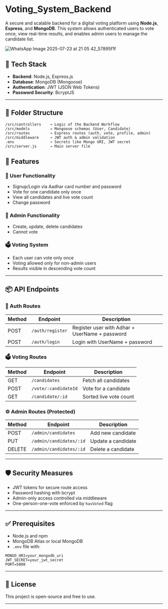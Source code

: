 # Voting_System_Backend
A secure and scalable backend for a digital voting platform using **Node.js**, **Express**, and **MongoDB**. This system allows authenticated users to vote once, view real-time results, and enables admin users to manage the candidate list.

![WhatsApp Image 2025-07-23 at 21 05 42_57895f1f](https://github.com/user-attachments/assets/d0ab6294-edbe-42ce-820d-56116f9e2e9e)

## 🔧 Tech Stack

- **Backend**: Node.js, Express.js
- **Database**: MongoDB (Mongoose)
- **Authentication**: JWT (JSON Web Tokens)
- **Password Security**: BcryptJS

---
## 📁 Folder Structure

```
/src/controllers    → Logic of the Backend Workflow  
/src/models         → Mongoose schemas (User, Candidate)
/src/routes         → Express routes (auth, vote, profile, admin)
/src/middleware     → JWT auth & admin validation
.env                → Secrets like Mongo URI, JWT secret
/src/server.js      → Main server file
```
## 🚀 Features

### 👥 User Functionality
- Signup/Login via Aadhar card number and password
- Vote for one candidate only once
- View all candidates and live vote count
- Change password

### 👮 Admin Functionality
- Create, update, delete candidates
- Cannot vote

### 🗳️ Voting System
- Each user can vote only once
- Voting allowed only for non-admin users
- Results visible in descending vote count

---

## 📦 API Endpoints

### 🔐 Auth Routes
| Method | Endpoint         | Description                                    |
|--------|------------------|------------------------------------------------|
| POST   | `/auth/register`   | Register user with Adhar + UserName + password |
| POST   | `/auth/login`    | Login with UserName + password                 |

### 🗳️ Voting Routes
| Method | Endpoint               | Description                      |
|--------|------------------------|---------------------------------|
| GET    | `/candidates`          | Fetch all candidates            |
| POST   | `/vote/:candidateId`   | Vote for a candidate            |
| GET    | `/candidate/:id`       | Sorted live vote count          |


### ⚙️ Admin Routes (Protected)
| Method | Endpoint                         | Description                |
|--------|----------------------------------|----------------------------|
| POST   | `/admin/candidates`              | Add new candidate          |
| PUT    | `/admin/candidates/:id`          | Update a candidate         |
| DELETE | `/admin/candidates/:id`          | Delete a candidate         |

---

## 🛡️ Security Measures

- JWT tokens for secure route access
- Password hashing with bcrypt
- Admin-only access controlled via middleware
- One-person-one-vote enforced by `hasVoted` flag

---

## ✅ Prerequisites

- Node.js and npm
- MongoDB Atlas or local MongoDB
- `.env` file with:

```env
MONGO_URI=your_mongodb_uri
JWT_SECRET=your_jwt_secret
PORT=5000
```

---


## 📌 License

This project is open-source and free to use.

---
